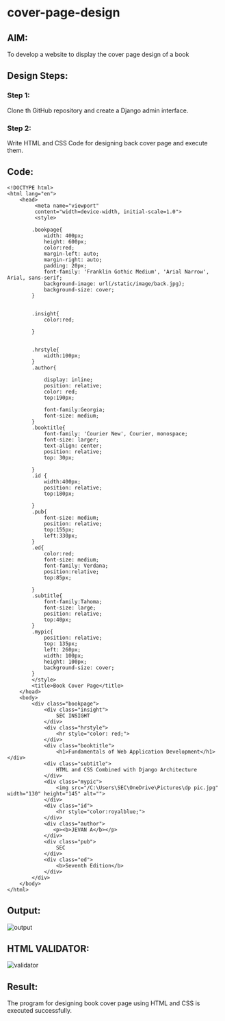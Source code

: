 # cover-page-design
## AIM:
To develop a website to display the cover page design of a book

## Design Steps:

### Step 1:
Clone th GitHub repository and create a Django admin interface.

### Step 2:
Write HTML and CSS Code for designing back cover page and execute them.
## Code:
~~~
<!DOCTYPE html>
<html lang="en">
    <head>
         <meta name="viewport" 
         content="width=device-width, initial-scale=1.0">
         <style>

        .bookpage{
            width: 400px;
            height: 600px;
            color:red;
            margin-left: auto;
            margin-right: auto;
            padding: 20px;
            font-family: 'Franklin Gothic Medium', 'Arial Narrow', Arial, sans-serif;
            background-image: url(/static/image/back.jpg);
            background-size: cover;
        }
            

        .insight{
            color:red;

        }

        
        .hrstyle{
            width:100px;
        }
        .author{
        
            display: inline;
            position: relative;
            color: red;
            top:190px;
            
            font-family:Georgia;
            font-size: medium;
        }
        .booktitle{
            font-family: 'Courier New', Courier, monospace;
            font-size: larger;
            text-align: center;
            position: relative;
            top: 30px;
        
        }
        .id {
            width:400px;
            position: relative;
            top:180px;
            
        }
        .pub{
            font-size: medium;
            position: relative;
            top:155px;
            left:330px;
        }
        .ed{
            color:red;
            font-size: medium;
            font-family: Verdana;
            position:relative;
            top:85px;

        }
        .subtitle{
            font-family:Tahoma;
            font-size: large;
            position: relative;
            top:40px;
        }
        .mypic{
            position: relative;
            top: 135px;
            left: 260px;
            width: 100px;
            height: 100px;
            background-size: cover;
        }
        </style>
        <title>Book Cover Page</title>
    </head>
    <body>
        <div class="bookpage">
            <div class="insight">
                SEC INSIGHT
            </div>
            <div class="hrstyle">
                <hr style="color: red;">
            </div>
            <div class="booktitle">
                <h1>Fundamentals of Web Application Development</h1></div>
            <div class="subtitle">
                HTML and CSS Combined with Django Architecture
            </div>
            <div class="mypic">
                <img src="/C:\Users\SEC\OneDrive\Pictures\dp pic.jpg" width="130" height="145" alt="">
            </div>
            <div class="id">
                <hr style="color:royalblue;">
            </div>
            <div class="author">
               <p><b>JEVAN A</b></p>
            </div>
            <div class="pub">
                SEC
            </div>
            <div class="ed">
                <b>Seventh Edition</b>
            </div>
        </div>
    </body>
</html>
~~~

## Output:
![output](https://github.com/jevan-a/cover-page-design/assets/134593017/665b080f-b79b-462f-9e06-1f80a0d09a8e)

## HTML VALIDATOR:
![validator](https://github.com/jevan-a/cover-page-design/assets/134593017/8127b9d8-ee80-4319-96a2-be3b31e402df)


## Result:
The program for designing book cover page using HTML and CSS is executed successfully.
